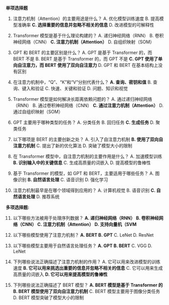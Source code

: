 



**单项选择题**
1. 注意力机制（Attention）的主要用途是什么？
    A. 优化模型训练速度
    B. 提高模型准确率
  **C. 选择重要的信息并忽略不相关的信息**
    D. 改进模型的可解释性

2. Transformer 模型是基于什么理论构建的？
    A. 递归神经网络（RNN）
    B. 卷积神经网络（CNN）
  **C. 注意力机制（Attention）**
    D. 自组织映射（SOM）

3. GPT 和 BERT 的主要区别是什么？
    A. GPT 是基于 Transformer 的，而 BERT 不是
    B. BERT 是基于 Transformer 的，而 GPT 不是
  **C. GPT 使用了单向自注意力，而 BERT 使用了双向自注意力**
    D. GPT 和 BERT 在基本结构上没有区别

4. 在注意力机制中，“Q”、“K”和“V”分别代表什么？
  **A. 查询、密钥和值**
  B. 查询、键入和验证
  C. 快速、关键和验证
  D. 问题、知识和视觉

5. Transformer 模型是如何解决长距离依赖问题的？
    A. 通过递归神经网络（RNN）
    B. 通过卷积神经网络（CNN）
  **C. 通过注意力机制（Attention）**
    D. 通过自组织映射（SOM）

6. GPT 主要用于哪种类型的任务？
    A. 分类任务
    B. 回归任务
  **C. 生成任务**
    D. 聚类任务

7. 以下哪项是 BERT 的主要创新之处？
    A. 引入了自注意力机制
    **B. 使用了双向自注意力机制**
    C. 提出了新的优化算法
    D. 突破了模型大小的限制

8. 在 Transformer 模型中，自注意力机制的主要作用是什么？
    A. 加速模型训练
    **B. 识别输入中的关键信息**
    C. 生成高质量的词嵌入
    D. 提高模型的鲁棒性

9. 基于 Transformer 的模型，如 GPT 和 BERT，主要适用于哪些任务？
    A. 图像识别
    **B. 自然语言处理**
    C. 语音识别
    D. 强化学习

10. 注意力机制最早是在哪个领域得到应用的？
    A. 计算机视觉
    B. 语音识别
    **C. 自然语言处理**
    D. 推荐系统

**多项选择题:**

11. 以下哪些方法被用于处理序列数据？
    **A. 递归神经网络（RNN）
    B. 卷积神经网络（CNN）
    C. 注意力机制（Attention）
    D. 支持向量机（SVM**

12. 以下哪些模型使用了注意力机制？
    **A. BERT
    B. GPT**
    C. LeNet
    D. ResNet

13. 以下哪些模型主要用于自然语言处理任务？
    **A. GPT
    B. BERT**
    C. VGG
    D. LeNet

14. 下列哪些说法正确描述了注意力机制的作用？
    A. 它可以用来改进模型的训练速度
    **B. 它可以用来挑选出重要的信息并忽略不相关的信息**
    C. 它可以用来生成高质量的词嵌入
    **D. 它可以用来提高模型的鲁棒性**

15. 下列哪些说法正确描述了 BERT 模型？
    **A. BERT 模型是基于 Transformer 的
    B. BERT 模型使用了双向自注意力机制**
    C. BERT 模型主要用于图像分类任务
    D. BERT 模型突破了模型大小的限制
